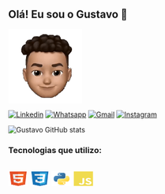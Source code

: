 ## Olá! Eu sou o Gustavo 👋
<img align="center" height="150" width="150" alt="gif-gustavo" src="src/emoji-gif.gif">

[![Linkedin](https://img.shields.io/badge/LinkedIn-0077B5?style=for-the-badge&logo=linkedin&logoColor=white)](https://linkedin/in/gustavoataidez)
[![Whatsapp](https://img.shields.io/badge/WhatsApp-25D366?style=for-the-badge&logo=whatsapp&logoColor=white)](https://wa.me/5582999355730)
[![Gmail](https://img.shields.io/badge/-Gmail-%23333?style=for-the-badge&logo=gmail&logoColor=white)](mailto:ataidezgustavo@gmail.com)
[![Instagram](https://img.shields.io/badge/Instagram-E4405F?style=for-the-badge&logo=instagram&logoColor=white)](https://instagram.com/gustavoataidez)

![Gustavo GitHub stats](https://github-readme-stats.vercel.app/api?username=gustavoataidez&show_icons=true&theme=dark&count_private=true)

### Tecnologias que utilizo:

<div style="display: inline_block"><br>
  <img align="center" alt="HTML" height="30" width="40" src="https://raw.githubusercontent.com/devicons/devicon/master/icons/html5/html5-original.svg">
  <img align="center" alt="CSS" height="30" width="40" src="https://raw.githubusercontent.com/devicons/devicon/master/icons/css3/css3-original.svg">
  <img align="center" alt="Python" height="30" width="40" src="https://raw.githubusercontent.com/devicons/devicon/master/icons/python/python-original.svg">
  <img align="center" alt="Js" height="30" width="40" src="https://raw.githubusercontent.com/devicons/devicon/master/icons/javascript/javascript-plain.svg">
</div>

